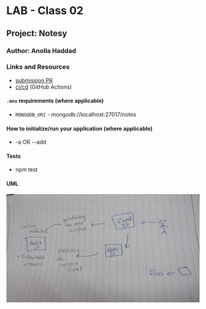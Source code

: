 # LAB - Class 02

## Project: Notesy

### Author: Anolla Haddad

### Links and Resources

- [submission PR](https://github.com/401-advanced-javascript-Anolla/notes-app/pull/3#partial-pull-merging)
- [ci/cd](https://github.com/401-advanced-javascript-Anolla/notes-app/runs/688020546) (GitHub Actions)


#### `.env` requirements (where applicable)

- `MONGODB_URI` - mongodb://localhost:27017/notes

#### How to initialize/run your application (where applicable)

- -a <your note goes here> OR --add <your note goes here>


#### Tests

- npm test

#### UML

![UML Diagram](UML.JPG)